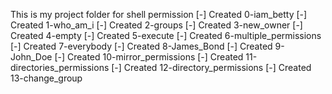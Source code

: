 This is my project folder for shell permission
[-] Created 0-iam_betty
[-] Created 1-who_am_i
[-] Created 2-groups
[-] Created 3-new_owner
[-] Created 4-empty
[-] Created 5-execute
[-] Created 6-multiple_permissions
[-] Created 7-everybody
[-] Created 8-James_Bond
[-] Created 9-John_Doe
[-] Created 10-mirror_permissions
[-] Created 11-directories_permissions
[-] Created 12-directory_permissions
[-] Created 13-change_group
